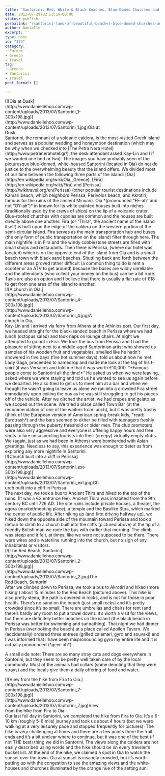 ```yaml
---
title: 'Santorini: Red, White & Black Beaches, Blue-Domed Churches and Stray Animals'
date: 2013-07-29T02:53:16+00:00
status: publish
permalink: "/santorini-land-of-beautiful-beaches-blue-domed-churches-and-stray-animals"
author: Danielle
excerpt: ''
type: post
id: "174"
category:
- Europe
- Greece
- Travel
tag:
- Greece
- Santorini
- Travel
post_format: []

---
```

<div class="wp-caption alignnone" id="attachment_175" style="width: 310px">[![Oia at Dusk](http://www.daniellehoo.com/wp-content/uploads/2013/07/Santorini_1-300x198.jpg)](http://www.daniellehoo.com/wp-content/uploads/2013/07/Santorini_1.jpg)Oia at Dusk.

</div>Santorini, the remnant of a volcanic caldera, is the most-visited Greek island and serves as a popular wedding and honeymoon destination (which may be why when we checked into [The Petra Nera Hotel](http://www.petranerahotel.gr/), the desk attendant asked Kay-Lin and I if we wanted one bed or two). The images you have probably seen of the picturesque blue-domed, white-housed Santorini (located in Oia) do not do justice to the overwhelming beauty that the island offers. We divided most of our time between the following three parts of the island: [Oia](http://en.wikipedia.org/wiki/Oia,_Greece), [Fira](http://en.wikipedia.org/wiki/Fira) and [Perissa](http://wikitravel.org/en/Perissa) (other popular tourist destinations include Kamari beach, which neighbors Perissa; Perivolos beach; and Akrotiri, famous for the ruins of the ancient Minoan). Oia *(pronounced “EE-ah” and not “OY-ah”)* in known for its white-painted houses built into niches (traditionally used by the crews of ships) on the lip of a volcanic crater. Blue-roofed churches with cupolas are common and the houses are built directly above one another. Fira (or “Thíra”, the ancient name of the island itself) is built upon the edge of the caldera on the western portion of the semi-circular island. Fira serves as the main transportation hub and buses (the only form of public transportation on the island) filter through here. The main nightlife is in Fira and the windy cobblestone streets are filled with small shops and restaurants. Then there is Perissa, (where our hotel was located) which is on the opposite end of the island from Oia and is a small beach town with black sand beaches. Shuttling back and forth between the different areas proved rather difficult (a common thing to do is rent a scooter or an ATV to get around) because the buses are wildly unreliable and the attendants (who collect your money on the bus) can be a bit rude. Taxis are also an option and I believe that there is usually a flat rate of €18 to get from one area of the island to another.<span style="line-height: 1.5; font-size: 0.8em;">  
</span>

<div class="wp-caption alignnone" id="attachment_193" style="width: 310px">[![A church in Oia.](http://www.daniellehoo.com/wp-content/uploads/2013/07/Santorini_4-300x198.jpg)](http://www.daniellehoo.com/wp-content/uploads/2013/07/Santorini_4.jpg)A church in Oia.

</div>Kay-Lin and I arrived via ferry from Athens at the Athinios port. Our first day, we headed straight for the black-sanded beach in Perissa where we had lunch (octopus salad) and took naps on lounge chairs. At night we attempted to go out in Fira. We took the bus from Perissa and I had the pleasure of sitting next to a middle-aged Santorinian artist who showed us samples of his wooden fruit and vegetables, smelled like he hadn’t showered in five days (five hot summer days), told us about how he met Lady Gaga, proceeded to namedrop and made me look at the tag of his t-shirt (it was Versace) and told me that it was worth €10,000. “*Famous people come to Santorini all the time!*” He asked us when we were leaving, asked where we were staying and told us he wanted to see us again before we departed. He also tried to get us to meet him at a bar and when we thought he wasn’t going to leave us alone we ran into a crowded Fira street immediately upon exiting the bus as he was still struggling to get his pieces off of the vehicle. After we ditched the artist, we had crepes and gelato as we scoped out the scene. We tried a place called Town Bar (at the recommendation of one of the waiters from lunch), but it was pretty trashy (think of the European version of American spring-break kids, *read: Eurotrash*) and the bars seemed to either be filled with teenagers freshly passing through the puberty threshold or older men. The club promoters were also very aggressive and everyone is offering happy hours and free shots to lure unsuspecting tourists into their (creepy) virtually empty clubs. We (again, just as we had been in Athens) were bombarded with Asian greetings. Needless to say, this experience was enough to deter us from exploring any more nightlife in Santorini.

<div class="wp-caption alignnone" id="attachment_195" style="width: 310px">[![Church built into a cliff in Perissa](http://www.daniellehoo.com/wp-content/uploads/2013/07/Santorini_ext-300x198.jpg)](http://www.daniellehoo.com/wp-content/uploads/2013/07/Santorini_ext.jpg)Church built into a cliff in Perissa

</div>The next day, we took a bus to Ancient Thira and hiked to the top of the ruins. (It was a €2 entrance fee). Ancient Thira was inhabited from the 9th century BC until 726 AD. The site ruins include private houses, a theater, the agora (market/meeting place), a temple and the Basilike Stoa, which marked the center of public life. After hiking up (and first driving halfway up), we hiked down the opposite side of the mountain toward Perissa and took a detour to climb to a church built into the cliffs (pictured above) at the tip of a friendly British man we rode the bus with earlier that morning. The climb was steep and it felt, at times, like we were not supposed to be there. There were wires and a waterline running into the church, but no sign of any inhabitants or visitors.

<div class="wp-caption alignnone" id="attachment_176" style="width: 310px">[![The Red Beach, Santorini](http://www.daniellehoo.com/wp-content/uploads/2013/07/Santorini_2-300x198.jpg)](http://www.daniellehoo.com/wp-content/uploads/2013/07/Santorini_2.jpg)The Red Beach, Santorini

</div>After we climbed down to Perissa, we took a bus to Akrotiri and hiked (more hiking!) about 15 minutes to the Red Beach (pictured above). This hike is also pretty steep, the path is covered in rocks, and is not for those in poor health. There’s no sand on the beach (just small rocks) and it’s pretty crowded since it’s so small. There are umbrellas and chairs for rent (and there’s hardly any room to put a towel down). It’s worth a visit for the views, but there are definitely better beaches on the island (the black beach in Perissa was better for swimming and sunbathing). That night we had dinner in Perissa (overlooking the beach) at a place called Apollon Tavern. We (accidentally) ordered three entrees (grilled calamari, gyro and souvaki) and I was informed that I have been mispronouncing gyro my entire life and it is actually pronounced (*geer-oh*).

A small side note: There are so many stray cats and dogs everywhere in Santorini, but they seem to be pretty well taken care of by the local community. Most of the animals had collars (some denoting that they were strays) and the locals give them a daily offering of food and water.

<div class="wp-caption alignnone" id="attachment_197" style="width: 310px">[![View from the hike from Fira to Oia.](http://www.daniellehoo.com/wp-content/uploads/2013/07/Santorini_7-300x198.jpg)](http://www.daniellehoo.com/wp-content/uploads/2013/07/Santorini_7.jpg)View from the hike from Fira to Oia.

</div>Our last full day in Santorini, we completed the hike from Fira to Oia. It’s a 9-10 km (roughly 5-6 mile) journey and took us about 4 hours (but we were walking at a very leisurely pace and stopped frequently for pictures). The hike is very challenging at times and there are a few points there the trail ends and it’s a bit unclear where to continue, but it was one of the best (if not THE best) thing we did in Santorini. The views along the caldera are not easily described using words and the hike should be on every traveler’s bucket list. At the end of the hike, we claimed a spot in Oia to watch the sunset over the town. Oia at sunset is insanely crowded, but it’s worth putting up with the congestion to see the amazing views and the white-houses and churches illuminated by the orange hue of the setting sun.